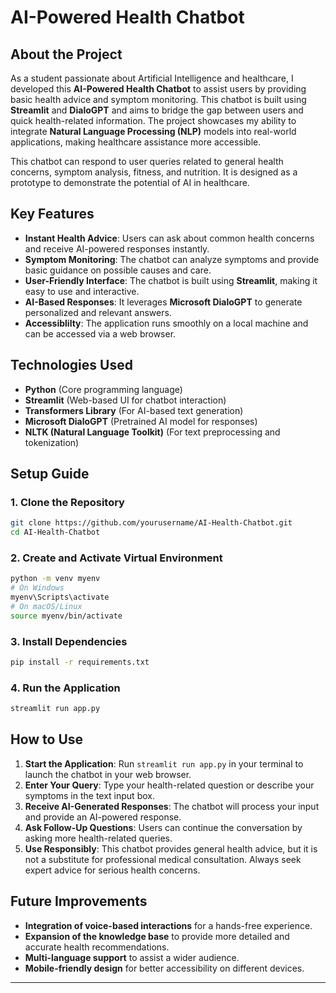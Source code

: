 # AI-Powered Health Chatbot

## About the Project

As a student passionate about Artificial Intelligence and healthcare, I developed this **AI-Powered Health Chatbot** to assist users by providing basic health advice and symptom monitoring. This chatbot is built using **Streamlit** and **DialoGPT** and aims to bridge the gap between users and quick health-related information. The project showcases my ability to integrate **Natural Language Processing (NLP)** models into real-world applications, making healthcare assistance more accessible.

This chatbot can respond to user queries related to general health concerns, symptom analysis, fitness, and nutrition. It is designed as a prototype to demonstrate the potential of AI in healthcare.

## Key Features
- **Instant Health Advice**: Users can ask about common health concerns and receive AI-powered responses instantly.
- **Symptom Monitoring**: The chatbot can analyze symptoms and provide basic guidance on possible causes and care.
- **User-Friendly Interface**: The chatbot is built using **Streamlit**, making it easy to use and interactive.
- **AI-Based Responses**: It leverages **Microsoft DialoGPT** to generate personalized and relevant answers.
- **Accessiblilty**: The application runs smoothly on a local machine and can be accessed via a web browser.

## Technologies Used
- **Python** (Core programming language)
- **Streamlit** (Web-based UI for chatbot interaction)
- **Transformers Library** (For AI-based text generation)
- **Microsoft DialoGPT** (Pretrained AI model for responses)
- **NLTK (Natural Language Toolkit)** (For text preprocessing and tokenization)

## Setup Guide

### 1. Clone the Repository

```bash
git clone https://github.com/yourusername/AI-Health-Chatbot.git
cd AI-Health-Chatbot
```

### 2. Create and Activate Virtual Environment

```bash
python -m venv myenv
# On Windows
myenv\Scripts\activate
# On macOS/Linux
source myenv/bin/activate
```

### 3. Install Dependencies

```bash
pip install -r requirements.txt
```

### 4. Run the Application

```bash
streamlit run app.py
```

## How to Use

1. **Start the Application**: Run `streamlit run app.py` in your terminal to launch the chatbot in your web browser.
2. **Enter Your Query**: Type your health-related question or describe your symptoms in the text input box.
3. **Receive AI-Generated Responses**: The chatbot will process your input and provide an AI-powered response.
4. **Ask Follow-Up Questions**: Users can continue the conversation by asking more health-related queries.
5. **Use Responsibly**: This chatbot provides general health advice, but it is not a substitute for professional medical consultation. Always seek expert advice for serious health concerns.

## Future Improvements
- **Integration of voice-based interactions** for a hands-free experience.
- **Expansion of the knowledge base** to provide more detailed and accurate health recommendations.
- **Multi-language support** to assist a wider audience.
- **Mobile-friendly design** for better accessibility on different devices.

---
